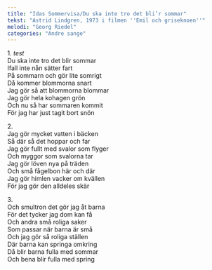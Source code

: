 ```yaml
---
title: "Idas Sommervisa/Du ska inte tro det bli’r sommar"
tekst: "Astrid Lindgren, 1973 i filmen ''Emil och griseknoen''"
melodi: "Georg Riedel"
categories: "Andre sange"
---
```

1\. *test* \
Du ska inte tro det blir sommar\
Ifall inte nån sätter fart\
På sommarn och gör lite somrigt\
Då kommer blommorna snart\
Jag gör så att blommorna blommar\
Jag gör hela kohagen grön\
Och nu så har sommaren kommit\
För jag har just tagit bort snön

2\.\
Jag gör mycket vatten i bäcken\
Så där så det hoppar och far\
Jag gör fullt med svalor som flyger\
Och myggor som svalorna tar\
Jag gör löven nya på träden\
Och små fågelbon här och där\
Jag gör himlen vacker om kvällen\
För jag gör den alldeles skär

3\.\
Och smultron det gör jag åt barna\
För det tycker jag dom kan få\
Och andra små roliga saker\
Som passar när barna är små\
Och jag gör så roliga ställen\
Där barna kan springa omkring\
Då blir barna fulla med sommar\
Och bena blir fulla med spring
